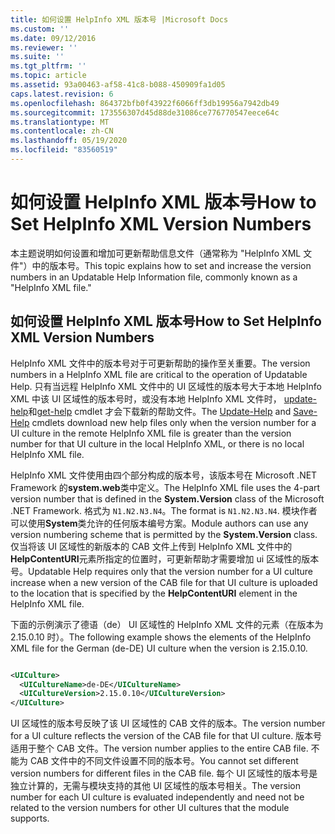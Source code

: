 ```yaml
---
title: 如何设置 HelpInfo XML 版本号 |Microsoft Docs
ms.custom: ''
ms.date: 09/12/2016
ms.reviewer: ''
ms.suite: ''
ms.tgt_pltfrm: ''
ms.topic: article
ms.assetid: 93a00463-af58-41c8-b088-450909fa1d05
caps.latest.revision: 6
ms.openlocfilehash: 864372bfb0f43922f6066ff3db19956a7942db49
ms.sourcegitcommit: 173556307d45d88de31086ce776770547eece64c
ms.translationtype: MT
ms.contentlocale: zh-CN
ms.lasthandoff: 05/19/2020
ms.locfileid: "83560519"
---
```

# <a name="how-to-set-helpinfo-xml-version-numbers"></a><span data-ttu-id="5aa0a-102">如何设置 HelpInfo XML 版本号</span><span class="sxs-lookup"><span data-stu-id="5aa0a-102">How to Set HelpInfo XML Version Numbers</span></span>

<span data-ttu-id="5aa0a-103">本主题说明如何设置和增加可更新帮助信息文件（通常称为 "HelpInfo XML 文件"）中的版本号。</span><span class="sxs-lookup"><span data-stu-id="5aa0a-103">This topic explains how to set and increase the version numbers in an Updatable Help Information file, commonly known as a "HelpInfo XML file."</span></span>

## <a name="how-to-set-helpinfo-xml-version-numbers"></a><span data-ttu-id="5aa0a-104">如何设置 HelpInfo XML 版本号</span><span class="sxs-lookup"><span data-stu-id="5aa0a-104">How to Set HelpInfo XML Version Numbers</span></span>

<span data-ttu-id="5aa0a-105">HelpInfo XML 文件中的版本号对于可更新帮助的操作至关重要。</span><span class="sxs-lookup"><span data-stu-id="5aa0a-105">The version numbers in a HelpInfo XML file are critical to the operation of Updatable Help.</span></span>
<span data-ttu-id="5aa0a-106">只有当远程 HelpInfo XML 文件中的 UI 区域性的版本号大于本地 HelpInfo XML 中该 UI 区域性的版本号时，或没有本地 HelpInfo XML 文件时， [update-help](/powershell/module/Microsoft.PowerShell.Core/Update-Help)和[get-help](/powershell/module/Microsoft.PowerShell.Core/Save-Help) cmdlet 才会下载新的帮助文件。</span><span class="sxs-lookup"><span data-stu-id="5aa0a-106">The [Update-Help](/powershell/module/Microsoft.PowerShell.Core/Update-Help) and [Save-Help](/powershell/module/Microsoft.PowerShell.Core/Save-Help) cmdlets download new help files only when the version number for a UI culture in the remote HelpInfo XML file is greater than the version number for that UI culture in the local HelpInfo XML, or there is no local HelpInfo XML file.</span></span>

<span data-ttu-id="5aa0a-107">HelpInfo XML 文件使用由四个部分构成的版本号，该版本号在 Microsoft .NET Framework 的**system.web**类中定义。</span><span class="sxs-lookup"><span data-stu-id="5aa0a-107">The HelpInfo XML file uses the 4-part version number that is defined in the **System.Version** class of the Microsoft .NET Framework.</span></span> <span data-ttu-id="5aa0a-108">格式为 `N1.N2.N3.N4`。</span><span class="sxs-lookup"><span data-stu-id="5aa0a-108">The format is `N1.N2.N3.N4`.</span></span> <span data-ttu-id="5aa0a-109">模块作者可以使用**System**类允许的任何版本编号方案。</span><span class="sxs-lookup"><span data-stu-id="5aa0a-109">Module authors can use any version numbering scheme that is permitted by the **System.Version** class.</span></span> <span data-ttu-id="5aa0a-110">仅当将该 UI 区域性的新版本的 CAB 文件上传到 HelpInfo XML 文件中的**HelpContentURI**元素所指定的位置时，可更新帮助才需要增加 ui 区域性的版本号。</span><span class="sxs-lookup"><span data-stu-id="5aa0a-110">Updatable Help requires only that the version number for a UI culture increase when a new version of the CAB file for that UI culture is uploaded to the location that is specified by the **HelpContentURI** element in the HelpInfo XML file.</span></span>

<span data-ttu-id="5aa0a-111">下面的示例演示了德语（de） UI 区域性的 HelpInfo XML 文件的元素（在版本为2.15.0.10 时）。</span><span class="sxs-lookup"><span data-stu-id="5aa0a-111">The following example shows the elements of the HelpInfo XML file for the German (de-DE) UI culture when the version is 2.15.0.10.</span></span>

```xml

<UICulture>
  <UICultureName>de-DE</UICultureName>
  <UICultureVersion>2.15.0.10</UICultureVersion>
</UICulture>
```

<span data-ttu-id="5aa0a-112">UI 区域性的版本号反映了该 UI 区域性的 CAB 文件的版本。</span><span class="sxs-lookup"><span data-stu-id="5aa0a-112">The version number for a UI culture reflects the version of the CAB file for that UI culture.</span></span> <span data-ttu-id="5aa0a-113">版本号适用于整个 CAB 文件。</span><span class="sxs-lookup"><span data-stu-id="5aa0a-113">The version number applies to the entire CAB file.</span></span> <span data-ttu-id="5aa0a-114">不能为 CAB 文件中的不同文件设置不同的版本号。</span><span class="sxs-lookup"><span data-stu-id="5aa0a-114">You cannot set different version numbers for different files in the CAB file.</span></span> <span data-ttu-id="5aa0a-115">每个 UI 区域性的版本号是独立计算的，无需与模块支持的其他 UI 区域性的版本号相关。</span><span class="sxs-lookup"><span data-stu-id="5aa0a-115">The version number for each UI culture is evaluated independently and need not be related to the version numbers for other UI cultures that the module supports.</span></span>
